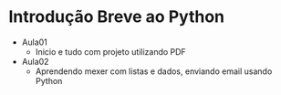 # Introdução Breve ao Python
- Aula01
  - Inicio e tudo com projeto utilizando PDF
- Aula02
  - Aprendendo mexer com listas e dados, enviando email usando Python
